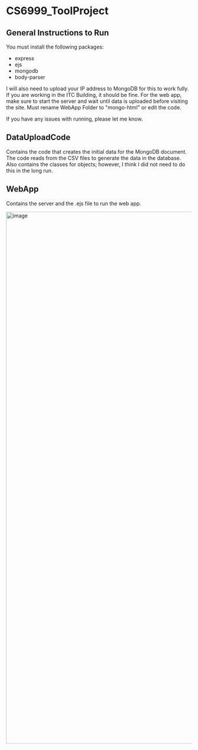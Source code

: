 # CS6999_ToolProject

## General Instructions to Run
You must install the following packages:
- express
- ejs
- mongodb
- body-parser

I will also need to upload your IP address to MongoDB for this to work fully. If you are working in the ITC Building, it should be fine. For the web app, make sure to start the server and wait until data is uploaded before visiting the site. Must rename WebApp Folder to "mongo-html" or edit the code.

If you have any issues with running, please let me know. 

## DataUploadCode

Contains the code that creates the initial data for the MongoDB document. The code reads from the CSV files to generate the data in the database. Also contains the classes for objects; however, I think I did not need to do this in the long run.

## WebApp

Contains the server and the .ejs file to run the web app.

<img width="1440" alt="image" src="https://github.com/connorwilson9/CS6999_ToolProject/assets/77299347/1100d356-99c6-4430-a298-92e47fbfa973">


